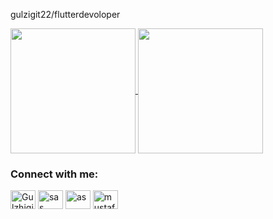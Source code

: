 gulzigit22/flutterdevoloper



<a href="https://github.com/anuraghazra/github-readme-stats">
  <img height=200 align="center" src="https://github-readme-stats.vercel.app/api?username=anuraghazra" />
</a>
<a href="https://github.com/anuraghazra/convoychat">
  <img height=200 align="center" src="https://github-readme-stats.vercel.app/api/top-langs?username=anuraghazra&layout=compact&langs_count=8&card_width=320" />
</a>

<h3 align="left">Connect with me:</h3>
<p align="left">
<a href="https://twitter.com/GulzhigitT" target="blank"><img align="center" src="https://raw.githubusercontent.com/rahuldkjain/github-profile-readme-generator/master/src/images/icons/Social/twitter.svg" alt="GulzhigitT" height="30" width="40" /></a>
<a href="https://www.linkedin.com/in/%D0%B3%D1%83%D0%BB%D0%B6%D0%B8%D0%B3%D0%B8%D1%82-%D1%82%D0%B0%D0%BB%D0%B0%D0%BD%D1%82%D0%B1%D0%B5%D0%BA-%D1%83%D1%83%D0%BB%D1%83-aaab35268/" target="blank"><img align="center" src="https://raw.githubusercontent.com/rahuldkjain/github-profile-readme-generator/master/src/images/icons/Social/linked-in-alt.svg" alt="sas" height="30" width="40" /></a>
<a href="https://www.facebook.com/profile.php?id=100091483825004" target="blank"><img align="center" src="https://raw.githubusercontent.com/rahuldkjain/github-profile-readme-generator/master/src/images/icons/Social/facebook.svg" alt="as" height="30" width="40" /></a>
<a href="https://www.instagram.com/talantbekov__o2/?igshid=YmMyMTA2M2Y%3D
         " target="blank"><img align="center" src="https://raw.githubusercontent.com/rahuldkjain/github-profile-readme-generator/master/src/images/icons/Social/instagram.svg" alt="mustafa_nabievv" height="30" width="40" /></a>
</p>
